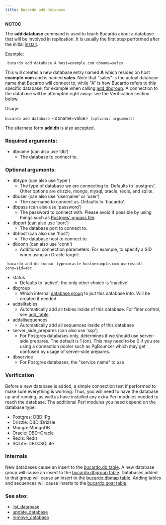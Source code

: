 ```yaml
---
title: Bucardo add database
---
```


__NOTOC__

The **add database** command is used to teach Bucardo about a database that will be involved in replication. It is usually the first step performed after the initial [install](/Bucardo/install "wikilink").

Example:

` bucardo add database A host=example.com dbname=sales`

This will creates a new database entry named **A** which resides on host **example.com** and is named **sales**. Note that "sales" is the actual database name that Bucardo will connect to, while "A" is how Bucardo refers to this specific database, for example when calling [add dbgroup](/Bucardo/add_dbgroup "wikilink"). A connection to the database will be attempted right away: see the Verification section below.

Usage:

` bucardo add database `<name>` `<dbname=value>` [optional arguments]`

The alternate form **add db** is also accepted.

### Required arguments:

-   dbname (can also use 'db')
    -   The database to connect to.

### Optional arguments:

-   dbtype (can also use 'type')
    -   The type of database we are connecting to. Defaults to 'postgres'. Other options are drizzle, mongo, mysql, oracle, redis, and sqlite.
-   dbuser (can also use 'username' or 'user')
    -   The username to connect as. Defaults to 'bucardo'.
-   dbpass (can also use 'password')
    -   The password to connect with. Please avoid if possible by using things such as [Postgres' pgpass file](http://www.postgresql.org/docs/current/static/libpq-pgpass.html).
-   dbport (can also use 'port')
    -   The database port to connect to.
-   dbhost (can also use 'host')
    -   The database host to connect to.
-   dbconn (can also use 'conn')
    -   Additional connection parameters. For example, to specify a SID when using an Oracle target:

` bucardo add db foobar type=oracle host=example.com user=scott conn=sid=abc`

-   status
    -   Defaults to 'active'; the only other choice is 'inactive'
-   dbgroup
    -   Which internal [database group](/Bucardo/database_group "wikilink") to put this database into. Will be created if needed.
-   addalltables
    -   Automatically add all tables inside of this database. For finer control, see [add_table](/Bucardo/add_table "wikilink")
-   addallsequences
    -   Automatically add all sequences inside of this database
-   server_side_prepares (can also use 'ssp')
    -   For Postgres databases only, determines if we should use server-side prepares. The default is 1 (on). This may need to be 0 if you are using a connection pooler such as PgBouncer which may get confused by usage of server-side prepares.
-   dbservice
    -   For Postgres databases, the "service name" to use

### Verification

Before a new database is added, a simple connection test if performed to make sure everything is working. Thus, you will need to have the database up and running, as well as have installed any extra Perl modules needed to reach the database. The additional Perl modules you need depend on the database type:

-   Postgres: DBD::Pg
-   Drizzle: DBD::Drizzle
-   Mongo: MongoDB
-   Oracle: DBD::Oracle
-   Redis: Redis
-   SQLite: DBD::SQLite

### Internals

New databases cause an insert to the [bucardo.db table](/Bucardo/bucardo.db_table "wikilink"). A new database group will cause an insert to the [bucardo.dbgroup table](/Bucardo/bucardo.dbgroup_table "wikilink"). Databases added to that group will cause an insert to the [bucardo.dbmap table](/Bucardo/bucardo.dbmap_table "wikilink"). Adding tables and sequences will cause inserts to the [bucardo.goat table](/Bucardo/bucardo.goat_table "wikilink").

### See also:

-   [list_database](/Bucardo/list_database "wikilink")
-   [update_database](/Bucardo/update_database "wikilink")
-   [remove_database](/Bucardo/remove_database "wikilink")
